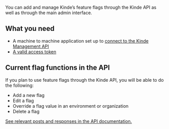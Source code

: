
You can add and manage Kinde’s feature flags through the Kinde API as well as through the main admin interface.

## What you need

- A machine to machine application set up to [connect to the Kinde Management API](/developer-tools/kinde-api/connect-to-kinde-api/)
- [A valid access token](/developer-tools/kinde-api/connect-to-kinde-api/)

## Current flag functions in the API

If you plan to use feature flags through the Kinde API, you will be able to do the following:

- Add a new flag
- Edit a flag
- Override a flag value in an environment or organization
- Delete a flag

[See relevant posts and responses in the API documentation.](/kinde-apis/management#tag/feature-flags)
